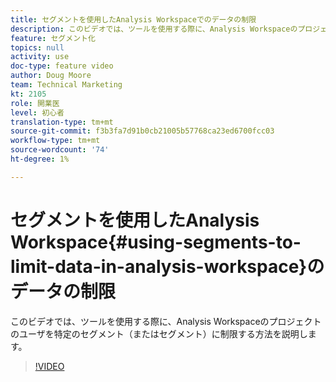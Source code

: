 ```yaml
---
title: セグメントを使用したAnalysis Workspaceでのデータの制限
description: このビデオでは、ツールを使用する際に、Analysis Workspaceのプロジェクトのユーザを特定のセグメント（またはセグメント）に制限する方法を説明します。
feature: セグメント化
topics: null
activity: use
doc-type: feature video
author: Doug Moore
team: Technical Marketing
kt: 2105
role: 開業医
level: 初心者
translation-type: tm+mt
source-git-commit: f3b3fa7d91b0cb21005b57768ca23ed6700fcc03
workflow-type: tm+mt
source-wordcount: '74'
ht-degree: 1%

---
```



# セグメントを使用したAnalysis Workspace{#using-segments-to-limit-data-in-analysis-workspace}のデータの制限

このビデオでは、ツールを使用する際に、Analysis Workspaceのプロジェクトのユーザを特定のセグメント（またはセグメント）に制限する方法を説明します。

>[!VIDEO](https://video.tv.adobe.com/v/24038/?quality=12)